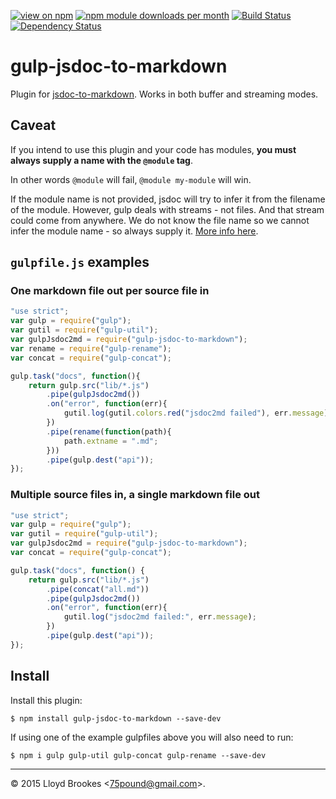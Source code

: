 [![view on npm](http://img.shields.io/npm/v/gulp-jsdoc-to-markdown.svg)](https://www.npmjs.org/package/gulp-jsdoc-to-markdown)
[![npm module downloads per month](http://img.shields.io/npm/dm/gulp-jsdoc-to-markdown.svg)](https://www.npmjs.org/package/gulp-jsdoc-to-markdown)
[![Build Status](https://travis-ci.org/jsdoc2md/gulp-jsdoc-to-markdown.svg?branch=master)](https://travis-ci.org/jsdoc2md/gulp-jsdoc-to-markdown)
[![Dependency Status](https://david-dm.org/jsdoc2md/gulp-jsdoc-to-markdown.svg)](https://david-dm.org/jsdoc2md/gulp-jsdoc-to-markdown)

# gulp-jsdoc-to-markdown
Plugin for [jsdoc-to-markdown](https://github.com/jsdoc2md/jsdoc-to-markdown). Works in both buffer and streaming modes.

## Caveat
If you intend to use this plugin and your code has modules, **you must always supply a name with the `@module` tag**. 

In other words `@module` will fail, `@module my-module` will win. 

If the module name is not provided, jsdoc will try to infer it from the filename of the module. However, gulp deals with streams - not files. And that stream could come from anywhere. We do not know the file name so we cannot infer the module name - so always supply it. [More info here](http://usejsdoc.org/tags-module.html). 

## `gulpfile.js` examples

### One markdown file out per source file in
```js
"use strict";
var gulp = require("gulp");
var gutil = require("gulp-util");
var gulpJsdoc2md = require("gulp-jsdoc-to-markdown");
var rename = require("gulp-rename");
var concat = require("gulp-concat");

gulp.task("docs", function(){
    return gulp.src("lib/*.js")
        .pipe(gulpJsdoc2md())
        .on("error", function(err){
            gutil.log(gutil.colors.red("jsdoc2md failed"), err.message)
        })
        .pipe(rename(function(path){
            path.extname = ".md";
        }))
        .pipe(gulp.dest("api"));
});
```

### Multiple source files in, a single markdown file out
```js
"use strict";
var gulp = require("gulp");
var gutil = require("gulp-util");
var gulpJsdoc2md = require("gulp-jsdoc-to-markdown");
var concat = require("gulp-concat");

gulp.task("docs", function() {
    return gulp.src("lib/*.js")
        .pipe(concat("all.md"))
        .pipe(gulpJsdoc2md())
        .on("error", function(err){
            gutil.log("jsdoc2md failed:", err.message);
        })
        .pipe(gulp.dest("api"));
});
```

## Install
Install this plugin:
```
$ npm install gulp-jsdoc-to-markdown --save-dev
```
If using one of the example gulpfiles above you will also need to run:
```
$ npm i gulp gulp-util gulp-concat gulp-rename --save-dev
```

* * *

&copy; 2015 Lloyd Brookes \<75pound@gmail.com\>.
